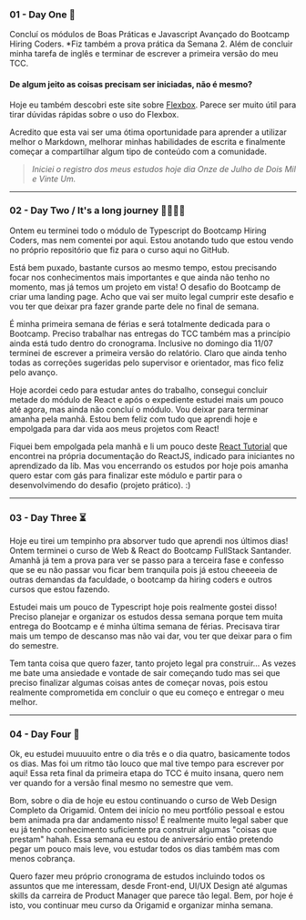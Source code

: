 ### 01 - Day One 🎈

Concluí os módulos de Boas Práticas e Javascript Avançado do Bootcamp Hiring Coders. *Fiz também a prova prática da Semana 2. 
Além de concluir minha tarefa de inglês e terminar de escrever a primeira versão do meu TCC.

#### De algum jeito as coisas precisam ser iniciadas, não é mesmo?

Hoje eu também descobri este site sobre [Flexbox](http://flexbox.help/). Parece ser muito útil para tirar dúvidas rápidas sobre o uso do Flexbox.

Acredito que esta vai ser uma ótima oportunidade para aprender a utilizar melhor o Markdown, melhorar minhas habilidades de escrita e finalmente começar a compartilhar algum tipo de conteúdo com a comunidade.

> *Iniciei o registro dos meus estudos hoje dia Onze de Julho de Dois Mil e Vinte Um.*

---

### 02 - Day Two / It's a long journey 🚀👩🏻‍🚀

Ontem eu terminei todo o módulo de Typescript do Bootcamp Hiring Coders, mas nem comentei por aqui. Estou anotando tudo que estou vendo no próprio repositório que fiz para o curso aqui no GitHub.

Está bem puxado, bastante cursos ao mesmo tempo, estou precisando focar nos conhecimentos mais importantes e que ainda não tenho no momento, mas já temos um projeto em vista! O desafio do Bootcamp de criar uma landing page. Acho que vai ser muito legal cumprir este desafio e vou ter que deixar pra fazer grande parte dele no final de semana.

É minha primeira semana de férias e será totalmente dedicada para o Bootcamp. Preciso trabalhar nas entregas do TCC também mas a princípio ainda está tudo dentro do cronograma. Inclusive no domingo dia 11/07 terminei de escrever a primeira versão do relatório. Claro que ainda tenho todas as correções sugeridas pelo supervisor e orientador, mas fico feliz pelo avanço.

Hoje acordei cedo para estudar antes do trabalho, consegui concluir metade do módulo de React e após o expediente estudei mais um pouco até agora, mas ainda não concluí o módulo. Vou deixar para terminar amanha pela manhã. Estou bem feliz com tudo que aprendi hoje e empolgada para dar vida aos meus projetos com React!

Fiquei bem empolgada pela manhã e li um pouco deste [React Tutorial](https://www.taniarascia.com/getting-started-with-react/) que encontrei na própria documentação do ReactJS, indicado para iniciantes no aprendizado da lib. Mas vou encerrando os estudos por hoje pois amanha quero estar com gás para finalizar este módulo e partir para o desenvolvimendo do desafio (projeto prático). :)

---

### 03 - Day Three ⏳

Hoje eu tirei um tempinho pra absorver tudo que aprendi nos últimos dias! Ontem terminei o curso de Web & React do Bootcamp FullStack Santander.
Amanhã já tem a prova para ver se passo para a terceira fase e confesso que se eu não passar vou ficar bem tranquila pois já estou cheeeeia de outras demandas da faculdade, o bootcamp da hiring coders e outros cursos que estou fazendo.

Estudei mais um pouco de Typescript hoje pois realmente gostei disso! Preciso planejar e organizar os estudos dessa semana porque tem muita entrega do Bootcamp e é minha última semana de férias. Precisava tirar mais um tempo de descanso mas não vai dar, vou ter que deixar para o fim do semestre.

Tem tanta coisa que quero fazer, tanto projeto legal pra construir... As vezes me bate uma ansiedade e vontade de sair começando tudo mas sei que preciso finalizar algumas coisas antes de começar novas, pois estou realmente comprometida em concluir o que eu começo e entregar o meu melhor.

---

### 04 - Day Four 🎢

Ok, eu estudei muuuuito entre o dia três e o dia quatro, basicamente todos os dias. Mas foi um ritmo tão louco que mal tive tempo para escrever por aqui! Essa reta final da primeira etapa do TCC é muito insana, quero nem ver quando for a versão final mesmo no semestre que vem.

Bom, sobre o dia de hoje eu estou continuando o curso de Web Design Completo da Origamid. Ontem dei início no meu portfólio pessoal e estou bem animada pra dar andamento nisso! É realmente muito legal saber que eu já tenho conhecimento suficiente pra construir algumas "coisas que prestam" hahah. Essa semana eu estou de aniversário então pretendo pegar um pouco mais leve, vou estudar todos os dias também mas com menos cobrança.

Quero fazer meu próprio cronograma de estudos incluindo todos os assuntos que me interessam, desde Front-end, UI/UX Design até algumas skills da carreira de Product Manager que parece tão legal. Bem, por hoje é isto, vou continuar meu curso da Origamid e organizar minha semana.
